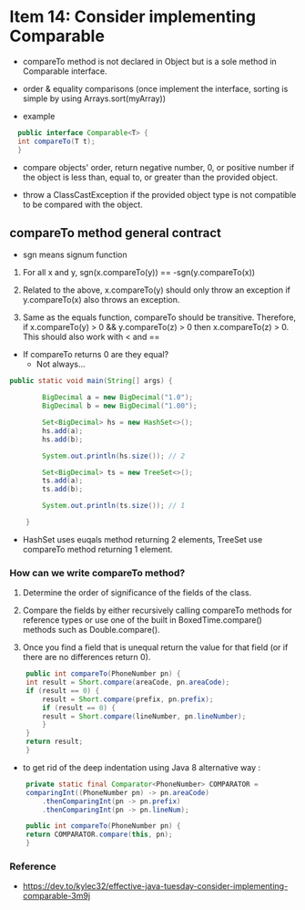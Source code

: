 # Item 14: Consider implementing Comparable


 - compareTo method is not declared in Object but is a sole method in Comparable interface.


  - order & equality comparisons (once implement the interface, sorting is simple by using Arrays.sort(myArray))

  * example
  ```java
    public interface Comparable<T> {
    int compareTo(T t);
    }
  ```
  * compare objects' order, return negative number, 0, or positive number if the object is less than, equal to, or greater than the provided object.


  * throw a ClassCastException if the provided object type is not compatible to be compared with the object.


## compareTo method general contract
- sgn means signum function
1. For all x and y, sgn(x.compareTo(y)) == -sgn(y.compareTo(x))


2. Related to the above, x.compareTo(y) should only throw an exception if y.compareTo(x) also throws an exception.


3. Same as the equals function, compareTo should be transitive. Therefore, if x.compareTo(y) > 0 && y.compareTo(z) > 0 then x.compareTo(z) > 0. This should also work with < and ==


* If compareTo returns 0 are they equal?
    - Not always...


```java
public static void main(String[] args) {

        BigDecimal a = new BigDecimal("1.0");
        BigDecimal b = new BigDecimal("1.00");

        Set<BigDecimal> hs = new HashSet<>();
        hs.add(a);
        hs.add(b);

        System.out.println(hs.size()); // 2

        Set<BigDecimal> ts = new TreeSet<>();
        ts.add(a);
        ts.add(b);

        System.out.println(ts.size()); // 1

    }
```


- HashSet uses euqals method returning 2 elements, TreeSet use compareTo method returning 1 element.




### How can we write compareTo method?


1. Determine the order of significance of the fields of the class.


2. Compare the fields by either recursively calling compareTo methods for reference types or use one of the built in BoxedTime.compare() methods such as Double.compare().


3. Once you find a field that is unequal return the value for that field (or if there are no differences return 0).

```java
    public int compareTo(PhoneNumber pn) {
    int result = Short.compare(areaCode, pn.areaCode);
    if (result == 0) {
        result = Short.compare(prefix, pn.prefix);
        if (result == 0) {
        result = Short.compare(lineNumber, pn.lineNumber);
        }
    }
    return result;
    }
```


* to get rid of the deep indentation using Java 8 alternative way :
```java
    private static final Comparator<PhoneNumber> COMPARATOR = 
    comparingInt((PhoneNumber pn) -> pn.areaCode)
        .thenComparingInt(pn -> pn.prefix)
        .thenComparingInt(pn -> pn.lineNum);

    public int compareTo(PhoneNumber pn) {
    return COMPARATOR.compare(this, pn);
    }
```


### Reference
- https://dev.to/kylec32/effective-java-tuesday-consider-implementing-comparable-3m9j
